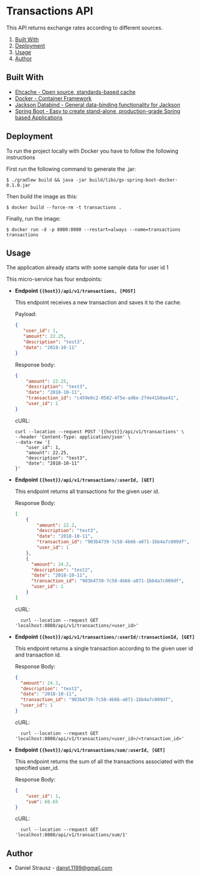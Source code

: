 # Transactions API

This API returns exchange rates according to different sources.

1. [Built With](#built-with)
2. [Deployment](#deployment)
3. [Usage](#usage)
4. [Author](#author)

## Built With

- [Ehcache - Open source, standards-based cache](https://www.ehcache.org/)
- [Docker - Container Framework](https://www.docker.com/)
- [Jackson Databind - General data-binding functionality for Jackson](https://mvnrepository.com/artifact/com.fasterxml.jackson.core/jackson-databind)
- [Spring Boot - Easy to create stand-alone, production-grade Spring based Applications](https://spring.io/projects/spring-boot)


## Deployment
To run the project locally with Docker you have to follow the following instructions

First run the following command to generate the .jar:

```shell script
$ ./gradlew build && java -jar build/libs/gs-spring-boot-docker-0.1.0.jar
```

Then build the image as this:

```shell script 
$ docker build --force-rm -t transactions .
```

Finally, run the image:

```shell script
$ docker run -d -p 8080:8080 --restart=always --name=transactions transactions
``` 


## Usage
The application already starts with some sample data for user id 1

This micro-service has four endpoints:

* **Endpoint `{{host}}/api/v1/transactions, [POST]`**
   
   This endpoint receives a new transaction and saves it to the cache.

   Payload:
   ````json
  {
      "user_id": 1,
      "amount": 22.25,
      "description": "test3",
      "date": "2018-10-11"
  }
    ````
   
   Response body:
    ```json
    {
        "amount": 22.25,
        "description": "test3",
        "date": "2018-10-11",
        "transaction_id": "c459e0c2-0582-4f5e-ad6e-2f4e41b8ae41",
        "user_id": 1
    }
    ```
  
    cURL:
    ```shell script
    curl --location --request POST '{{host}}/api/v1/transactions' \
    --header 'Content-Type: application/json' \
    --data-raw '{
        "user_id": 1,
        "amount": 22.25,
        "description": "test3",
        "date": "2018-10-11"
    }'
    ```

* **Endpoint `{{host}}/api/v1/transactions/:userId, [GET]`**
    
    This endpoint returns all transactions for the given user id.
    
    Response Body:
    ````json
    [
        {
            "amount": 22.2,
            "description": "test3",
            "date": "2018-10-11",
            "transaction_id": "903b4739-7c58-4b66-a871-1bb4a7c009df",
            "user_id": 1
        },
        {
          "amount": 24.2,
          "description": "test2",
          "date": "2018-10-11",
          "transaction_id": "903b4739-7c58-4b66-a871-1bb4a7c009df",
          "user_id": 1
        }
    ]
    ````
  
  cURL:
  ````shell script
    curl --location --request GET 'localhost:8080/api/v1/transactions/<user_id>'
    ````
  
* **Endpoint `{{host}}/api/v1/transactions/:userId/:transactionId, [GET]`**
    
    This endpoint returns a single transaction according to the given user id and transaction id.
    
    Response Body:
    ````json
    {
      "amount": 24.2,
      "description": "test2",
      "date": "2018-10-11",
      "transaction_id": "903b4739-7c58-4b66-a871-1bb4a7c009df",
      "user_id": 1
    }
    ````
  
  cURL:
  ````shell script
    curl --location --request GET 'localhost:8080/api/v1/transactions/<user_id>/<transaction_id>'
    ````
  
* **Endpoint `{{host}}/api/v1/transactions/sum/:userId, [GET]`**
    
    This endpoint returns the sum of all the transactions associated with the specified user_id.
    
    Response Body:
    ````json
    {
        "user_id": 1,
        "sum": 66.65
    }
    ````
  
  cURL:
  ````shell script
    curl --location --request GET 'localhost:8080/api/v1/transactions/sum/1'
    ````  

## Author
- Daniel Strausz - danst.1199@gmail.com
